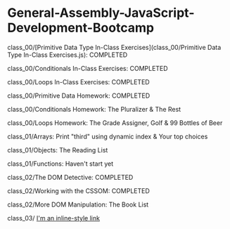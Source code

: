 # General-Assembly-JavaScript-Development-Bootcamp

class_00/[Primitive Data Type In-Class Exercises](class_00/Primitive Data Type In-Class Exercises.js): COMPLETED

class_00/Conditionals In-Class Exercises: COMPLETED

class_00/Loops In-Class Exercises: COMPLETED

class_00/Primitive Data Homework: COMPLETED

class_00/Conditionals Homework: The Pluralizer & The Rest

class_00/Loops Homework: The Grade Assigner, Golf & 99 Bottles of Beer

class_01/Arrays: Print "third" using dynamic index & Your top choices

class_01/Objects: The Reading List

class_01/Functions: Haven't start yet

class_02/The DOM Detective: COMPLETED

class_02/Working with the CSSOM: COMPLETED

class_02/More DOM Manipulation: The Book List

class_03/
[I'm an inline-style link](https://www.google.com)
